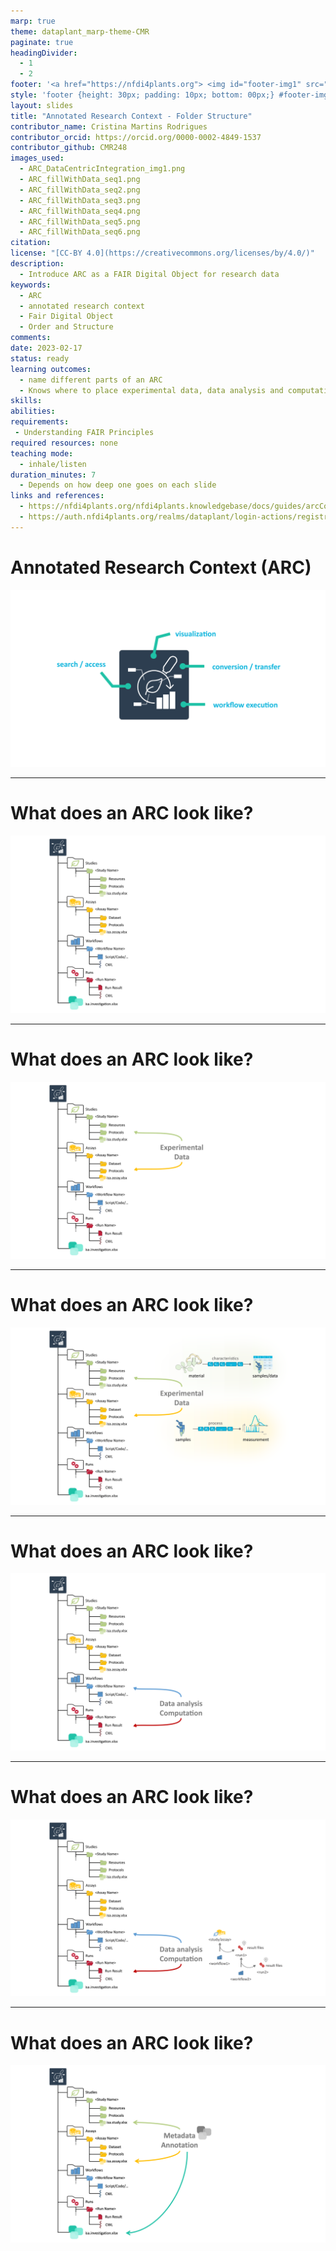 ```yaml
---
marp: true
theme: dataplant_marp-theme-CMR
paginate: true
headingDivider: 
  - 1
  - 2
footer: '<a href="https://nfdi4plants.org"> <img id="footer-img1" src="../../../img/_logos/DataPLANT/DataPLANT_logo_square_bg_transparent.svg"></a> <a href="https://creativecommons.org/licenses/by/4.0/"><img id="footer-img2" src="../../../img/_logos/CreativeCommons/by.svg"> </a>'
style: 'footer {height: 30px; padding: 10px; bottom: 00px;} #footer-img1 {height: 30px; padding-left: 0px;} #footer-img2 {height: 20px; padding-left: 20px; opacity: 0.5;}'
layout: slides
title: "Annotated Research Context - Folder Structure"
contributor_name: Cristina Martins Rodrigues  
contributor_orcid: https://orcid.org/0000-0002-4849-1537  
contributor_github: CMR248
images_used:
  - ARC_DataCentricIntegration_img1.png
  - ARC_fillWithData_seq1.png
  - ARC_fillWithData_seq2.png
  - ARC_fillWithData_seq3.png
  - ARC_fillWithData_seq4.png
  - ARC_fillWithData_seq5.png
  - ARC_fillWithData_seq6.png
citation:  
license: "[CC-BY 4.0](https://creativecommons.org/licenses/by/4.0/)"  
description:
  - Introduce ARC as a FAIR Digital Object for research data 
keywords:
  - ARC
  - annotated research context
  - Fair Digital Object
  - Order and Structure
comments:  
date: 2023-02-17 
status: ready
learning outcomes:
  - name different parts of an ARC
  - Knows where to place experimental data, data analysis and computation, or metadata annotation
skills:
abilities:
requirements:
 - Understanding FAIR Principles
required resources: none
teaching mode:
  - inhale/listen
duration_minutes: 7
  - Depends on how deep one goes on each slide
links and references:
  - https://nfdi4plants.org/nfdi4plants.knowledgebase/docs/guides/arcCommander_QuickStart.html#invite-collaborators
  - https://auth.nfdi4plants.org/realms/dataplant/login-actions/registration?client_id=account&tab_id=4bQkU161waI
---
```


# Annotated Research Context (ARC)

![width:950](./../../../img/ARC_DataCentricIntegration_img1.png)

<!-- Source to slide(s) -->
<!-- ../../bricks/ARC_DataCentricIntegration.md -->


---

# What does an ARC look like?

![width:950](./../../../img/ARC_fillWithData_seq1.png)

<!-- Source to slide(s) -->
<!-- ../../bricks/ARC_Structure_DataPLANT-1Folder_Structure.md -->


---

# What does an ARC look like?

![width:950](./../../../img/ARC_fillWithData_seq2.png)

<!-- Source to slide(s) -->
<!-- ../../bricks/ARC_Structure_DataPLANT-2Folder_Structure_ExperimentalData.md -->


---

# What does an ARC look like?

![width:950](./../../../img/ARC_fillWithData_seq3.png)

<!-- Source to slide(s) -->
<!-- ../../bricks/ARC_Structure_DataPLANT-3Folder_Structure_ExperimentalData_Images.md -->


---

# What does an ARC look like?

![width:950](./../../../img/ARC_fillWithData_seq4.png)

<!-- Source to slide(s) -->
<!-- ../../bricks/ARC_Structure_DataPLANT-4Folder_Structure_DataAnalysis-Computation.md -->


---

# What does an ARC look like?

![width:950](./../../../img/ARC_fillWithData_seq5.png)

<!-- Source to slide(s) -->
<!-- ../../bricks/ARC_Structure_DataPLANT-5Folder_Structure_DataAnalysis-Computation_Images.md -->


---

# What does an ARC look like?

![width:950](./../../../img/ARC_fillWithData_seq6.png)

<!-- Source to slide(s) -->
<!-- ../../bricks/ARC_Structure_DataPLANT-6Folder_Structure_MetadataAnnotation.md -->


